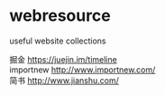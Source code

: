 # webresource
useful website collections

掘金 https://juejin.im/timeline  
importnew http://www.importnew.com/  
简书 http://www.jianshu.com/